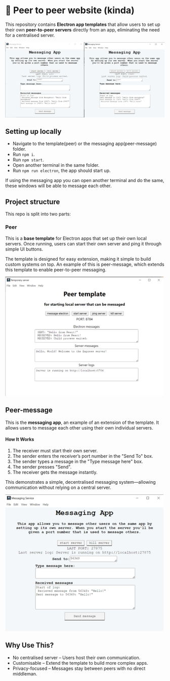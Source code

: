 # 📶 Peer to peer website (kinda)

This repository contains <b>Electron app templates</b> that allow users to set up their own <b>peer-to-peer servers</b> directly from an app, eliminating the need for a centralised server.

<img src="./images/messagesent.png" alt="Messaging in peer-message"/>

## Setting up locally

- Navigate to the template(peer) or the messaging app(peer-message) folder.
- Run `npm i`.
- Run `npm start`.
- Open another terminal in the same folder.
- Run `npm run electron`, the app should start up.

If using the messaging app you can open another terminal and do the same, 
these windows will be able to message each other.

## Project structure

This repo is split into two parts:

### Peer

This is a <b>base template</b> for Electron apps that set up their own local servers.
Once running, users can start their own server and ping it through simple UI buttons.

The template is designed for easy extension, making it simple to build custom systems on top.
An example of this is peer-message, which extends this template to enable peer-to-peer messaging.

<img src="./images/template.png" alt="peer template" width="500"/>

## Peer-message

This is the <b>messaging app</b>, an example of an extension of the template. It allows users to message each other using their own individual servers.

#### How It Works

1) The receiver must start their own server.
2) The sender enters the receiver’s port number in the "Send To" box.
3) The sender types a message in the "Type message here" box.
4) The sender presses "Send".
5) The receiver gets the message instantly.

This demonstrates a simple, decentralised messaging system—allowing communication without relying on a central server.

<img src="./images/messaging.png" alt="peer-message" width="500"/>

## Why Use This?

- No centralised server – Users host their own communication.
- Customisable – Extend the template to build more complex apps.
- Privacy-focused – Messages stay between peers with no direct middleman.